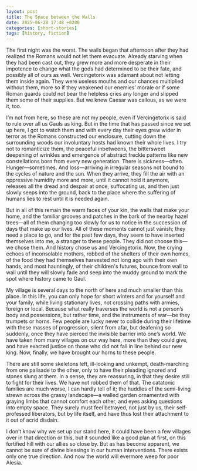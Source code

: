 ```yaml
---
layout: post
title: The Space between the Walls
date: 2025-06-28 17:48 +0200
categories: [short-stories]
tags: [history, fiction]
---
```


The first night was the worst. The wails began that afternoon after they had realized the Romans would not let them evacuate. Already starving when they had been cast out, they grew more and more desperate in their impotence to change what the gods had determined to be their fate, and possibly all of ours as well. Vercingetorix was adamant about not letting them inside again. They were useless mouths and our chances multiplied without them, more so if they weakened our enemies’ morale or if some Roman guards could not bear the helpless cries any longer and slipped them some of their supplies. But we knew Caesar was callous, as we were it, too.

I’m not from here, so these are not my people, even if Vercingetorix is said to rule over all us Gauls as king. But in the time that has passed since we set up here, I got to watch them and with every day their eyes grew wider in terror as the Romans constructed our enclosure, cutting down the surrounding woods our involuntary hosts had known their whole lives. I try not to romanticize them, the peaceful inbetweens, the bittersweet deepening of wrinkles and emergence of abstract freckle patterns like new constellations born from every new generation. There is sickness—often. Hunger—sometimes. And loss—arriving in irregular seasons not bound to the cycles of nature and the sun. When they arrive, they fill the air with an oppressive humidity more and more, until it cannot hold it anymore, releases all the dread and despair at once, suffocating us, and then just slowly seeps into the ground, back to the place where the suffering of humans lies to rest until it is needed again. 

But in all of this remain the warm faces of your kin, the walls that make your home, and the familiar grooves and patches in the bark of the nearby hazel trees—all of them changing too slowly for us to notice in the succession of days that make up our lives. All of these moments cannot just vanish; they need a place to go, and for the past few days, they seem to have inserted themselves into me, a stranger to these people. They did not choose this—we chose them. And history chose us and Vercingetorix. Now, the crying echoes of inconsolable mothers, robbed of the shelters of their own homes, of the food they had themselves harvested not long ago with their own hands, and most hauntingly, of their children's futures, bounce from wall to wall until they will slowly fade and seep into the muddy ground to mark the spot where history came to Gaul.

My village is several days to the north of here and much smaller than this place. In this life, you can only hope for short winters and for yourself and your family, while living stationary lives, not crossing paths with armies, foreign or local. Because what really traverses the world is not a person’s body and possessions, but rather time, and the instruments of war—be they trumpets or horns. Few people are lucky never to collide during their lifetime with these masses of progression, silent from afar, but deafening so suddenly, once they have pierced the invisible barrier into one’s world. We have taken from many villages on our way here, more than they could give, and have exacted justice on those who did not fall in line behind our new king. Now, finally, we have brought our horns to these people.

There are still some skeletons left, ill-looking and unkempt, death-marching from one palisade to the other, only to have their pleading ignored and stones slung at them. In a sense, they are reassuring, in that they desire still to fight for their lives. We have not robbed them of that. The catatonic families are much worse, I can hardly tell of it; the huddles of the semi-living strewn across the grassy landscape—a walled garden ornamented with graying limbs that cannot comfort each other, and eyes asking questions into empty space. They surely must feel betrayed, not just by us, their self-professed liberators, but by life itself, and have thus lost their attachment to it out of acrid disdain.

I don’t know why we set up our stand here, it could have been a few villages over in that direction or this, but it sounded like a good plan at first, on this fortified hill with our allies so close by. But as has become apparent, we cannot be sure of divine blessings in our human interventions. There exists only one true direction. And now the world will evermore weep for poor Alesia.
